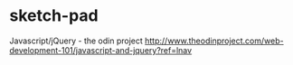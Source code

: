 # sketch-pad
Javascript/jQuery - the odin project
http://www.theodinproject.com/web-development-101/javascript-and-jquery?ref=lnav
